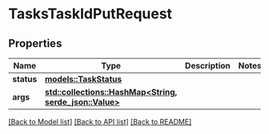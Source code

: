 # TasksTaskIdPutRequest

## Properties

Name | Type | Description | Notes
------------ | ------------- | ------------- | -------------
**status** | [**models::TaskStatus**](TaskStatus.md) |  | 
**args** | [**std::collections::HashMap<String, serde_json::Value>**](serde_json::Value.md) |  | 

[[Back to Model list]](../README.md#documentation-for-models) [[Back to API list]](../README.md#documentation-for-api-endpoints) [[Back to README]](../README.md)


